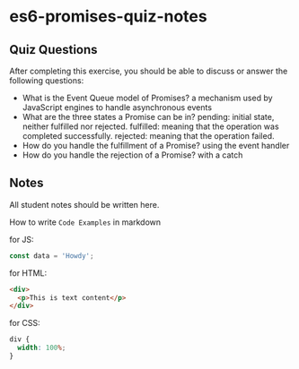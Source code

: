 # es6-promises-quiz-notes

## Quiz Questions

After completing this exercise, you should be able to discuss or answer the following questions:

- What is the Event Queue model of Promises?
  a mechanism used by JavaScript engines to handle asynchronous events
- What are the three states a Promise can be in?
  pending: initial state, neither fulfilled nor rejected.
  fulfilled: meaning that the operation was completed successfully.
  rejected: meaning that the operation failed.
- How do you handle the fulfillment of a Promise?
  using the event handler
- How do you handle the rejection of a Promise?
  with a catch

## Notes

All student notes should be written here.

How to write `Code Examples` in markdown

for JS:

```javascript
const data = 'Howdy';
```

for HTML:

```html
<div>
  <p>This is text content</p>
</div>
```

for CSS:

```css
div {
  width: 100%;
}
```

